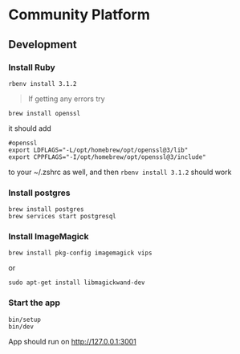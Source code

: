 # Community Platform

## Development

### Install Ruby
```shell
rbenv install 3.1.2
```
> If getting any errors try
```shell
brew install openssl
```

it should add
```
#openssl
export LDFLAGS="-L/opt/homebrew/opt/openssl@3/lib"
export CPPFLAGS="-I/opt/homebrew/opt/openssl@3/include"
```
to your ~/.zshrc as well, and then `rbenv install 3.1.2` should work

### Install postgres
```shell
brew install postgres
brew services start postgresql
```

### Install ImageMagick
```shell
brew install pkg-config imagemagick vips
```
or 
```shell
sudo apt-get install libmagickwand-dev
```

### Start the app

```shell
bin/setup
bin/dev
```

App should run on http://127.0.0.1:3001